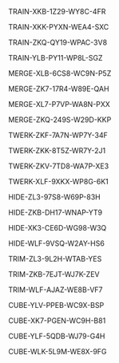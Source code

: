 TRAIN-XKB-1Z29-WY8C-4FR

TRAIN-XKK-PYXN-WEA4-SXC

TRAIN-ZKQ-QY19-WPAC-3V8

TRAIN-YLB-PY11-WP8L-SGZ

MERGE-XLB-6CS8-WC9N-P5Z

MERGE-ZK7-17R4-W89E-QAH

MERGE-XL7-P7VP-WA8N-PXX

MERGE-ZKQ-249S-W29D-KKP

TWERK-ZKF-7A7N-WP7Y-34F

TWERK-ZKK-8T5Z-WR7Y-2J1

TWERK-ZKV-7TD8-WA7P-XE3

TWERK-XLF-9XKX-WP8G-6K1

HIDE-ZL3-97S8-W69P-83H

HIDE-ZKB-DH17-WNAP-YT9

HIDE-XK3-CE6D-WG98-W3Q

HIDE-WLF-9VSQ-W2AY-HS6

TRIM-ZL3-9L2H-WTAB-YES

TRIM-ZKB-7EJT-WJ7K-ZEV

TRIM-WLF-AJAZ-WE8B-VF7

CUBE-YLV-PPEB-WC9X-BSP

CUBE-XK7-PGEN-WC9H-B81

CUBE-YLF-5QDB-WJ79-G4H

CUBE-WLK-5L9M-WE8X-9FG

